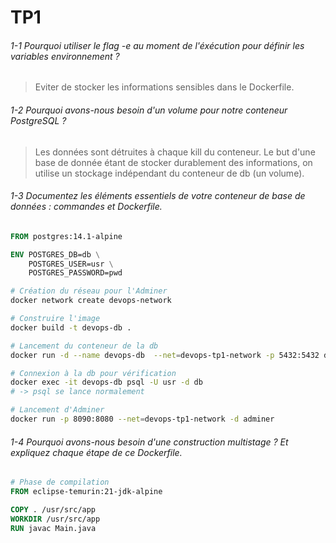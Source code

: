 # TP1
###### 1-1 Pourquoi utiliser le flag -e au moment de l'éxécution pour définir les variables environnement ?
> Eviter de stocker les informations sensibles dans le Dockerfile.
###### 1-2 Pourquoi avons-nous besoin d'un volume pour notre conteneur PostgreSQL ?
> Les données sont détruites à chaque kill du conteneur. Le but d'une base de donnée étant de stocker durablement des informations, on utilise un stockage indépendant du conteneur de db (un volume).
###### 1-3 Documentez les éléments essentiels de votre conteneur de base de données : commandes et Dockerfile.
```Dockerfile
FROM postgres:14.1-alpine

ENV POSTGRES_DB=db \
    POSTGRES_USER=usr \
    POSTGRES_PASSWORD=pwd
```
```bash
# Création du réseau pour l'Adminer
docker network create devops-network

# Construire l'image
docker build -t devops-db .

# Lancement du conteneur de la db
docker run -d --name devops-db  --net=devops-tp1-network -p 5432:5432 devops-db

# Connexion à la db pour vérification
docker exec -it devops-db psql -U usr -d db
# -> psql se lance normalement

# Lancement d'Adminer
docker run -p 8090:8080 --net=devops-tp1-network -d adminer
```
###### 1-4 Pourquoi avons-nous besoin d'une construction multistage ? Et expliquez chaque étape de ce Dockerfile.
```Dockerfile
# Phase de compilation 
FROM eclipse-temurin:21-jdk-alpine

COPY . /usr/src/app
WORKDIR /usr/src/app
RUN javac Main.java

```
